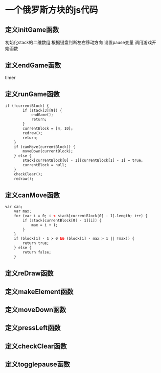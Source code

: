 # 一个俄罗斯方块的js代码


## 定义initGame函数
初始化stack的二维数组
根据键盘判断左右移动方向
设置pause变量
调用游戏开始函数
## 定义endGame函数
timer
## 定义runGame函数
```html
if (!currentBlock) {
		if (stack[3][9]) {
			endGame();
			return;
		}
		currentBlock = [4, 10];
		redraw();
		return;
	}
	if (canMove(currentBlock)) {
		moveDown(currentBlock);
	} else {
		stack[currentBlock[0] - 1][currentBlock[1] - 1] = true;
		currentBlock = null;
	}
	checkClear();
	redraw();
```
## 定义canMove函数
```html
var can;
	var max;
	for (var i = 0; i < stack[currentBlock[0] - 1].length; i++) {
		if (stack[currentBlock[0] - 1][i]) {
			max = i + 1;
		}
	}
	if (block[1] - 1 > 0 && (block[1] - max > 1 || !max)) {
		return true;
	} else {
		return false;
	}
```
## 定义reDraw函数
## 定义makeElement函数
## 定义moveDown函数
## 定义pressLeft函数
## 定义checkClear函数
## 定义togglepause函数
